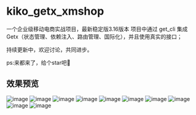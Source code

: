 # kiko_getx_xmshop

一个企业级移动电商实战项目，最新稳定版3.16版本 项目中通过 get_cli 集成 Getx（状态管理、依赖注入、路由管理、国际化），并且使用真实的接口；

持续更新中，欢迎讨论，共同进步。

ps:来都来了，给个star吧🐶

## 效果预览
![image](https://github.com/web-kiko/flutter3_getx_shop/blob/main/img/01%E9%A6%96%E9%A1%B5-1.jpg)
![image](https://github.com/web-kiko/flutter3_getx_shop/blob/main/img/02%E9%A6%96%E9%A1%B5-2.jpg)
![image](https://github.com/web-kiko/flutter3_getx_shop/blob/main/img/04-%E5%88%86%E7%B1%BB%E9%A1%B5%E9%9D%A2.jpg)
![image](https://github.com/web-kiko/flutter3_getx_shop/blob/main/img/05-%E5%88%97%E8%A1%A8%E9%A1%B5%E9%9D%A2-1.jpg)
![image](https://github.com/web-kiko/flutter3_getx_shop/blob/main/img/07%20%E8%AF%A6%E6%83%85%E9%A1%B5%E9%9D%A2-1.jpg)
![image](https://github.com/web-kiko/flutter3_getx_shop/blob/main/img/08%20%E8%AF%A6%E6%83%85%E9%A1%B5%E9%9D%A2-2.jpg)
![image](https://github.com/web-kiko/flutter3_getx_shop/blob/main/img/09%E8%B4%AD%E7%89%A9%E8%BD%A6%E9%A1%B5%E9%9D%A2.jpg)
![image](https://github.com/web-kiko/flutter3_getx_shop/blob/main/img/10%20%E6%8F%90%E4%BA%A4%E8%AE%A2%E5%8D%95.jpg)
![image](https://github.com/web-kiko/flutter3_getx_shop/blob/main/img/11%E6%94%B6%E8%B4%A7%E5%9C%B0%E5%9D%80.jpg)
![image](https://github.com/web-kiko/flutter3_getx_shop/blob/main/img/13%E7%94%A8%E6%88%B7.jpg)
